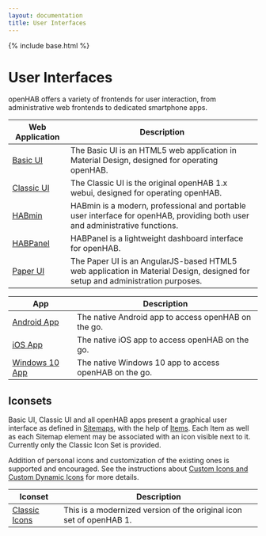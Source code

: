 ```yaml
---
layout: documentation
title: User Interfaces
---
```


{% include base.html %}

# User Interfaces

openHAB offers a variety of frontends for user interaction, from administrative web frontends to dedicated smartphone apps.

| Web Application                                       | Description                                                                                                                  |
|-------------------------------------------------------|------------------------------------------------------------------------------------------------------------------------------|
| [Basic UI]({{base}}/addons/uis/basic/readme.html)     | The Basic UI is an HTML5 web application in Material Design, designed for operating openHAB.                                 |
| [Classic UI]({{base}}/addons/uis/classic/readme.html) | The Classic UI is the original openHAB 1.x webui, designed for operating openHAB.                                            |
| [HABmin]({{base}}/addons/uis/habmin/readme.html)      | HABmin is a modern, professional and portable user interface for openHAB, providing both user and administrative functions.  |
| [HABPanel]({{base}}/addons/uis/habpanel/readme.html)  | HABPanel is a lightweight dashboard interface for openHAB.                                                                   |
| [Paper UI]({{base}}/addons/uis/paper/readme.html)     | The Paper UI is an AngularJS-based HTML5 web application in Material Design, designed for setup and administration purposes. |

| App                                                     | Description                                            |
|---------------------------------------------------------|--------------------------------------------------------|
| [Android App]({{base}}/addons/uis/apps/android.html)    | The native Android app to access openHAB on the go.    |
| [iOS App]({{base}}/addons/uis/apps/ios.html)            | The native iOS app to access openHAB on the go.        |
| [Windows 10 App]({{base}}/addons/uis/apps/windows.html) | The native Windows 10 app to access openHAB on the go. |

## Iconsets

Basic UI, Classic UI and all openHAB apps present a graphical user interface as defined in [Sitemaps]({{base}}/configuration/sitemaps.html), with the help of [Items]({{base}}/configuration/items.html).
Each Item as well as each Sitemap element may be associated with an icon visible next to it.
Currently only the Classic Icon Set is provided.

Addition of personal icons and customization of the existing ones is supported and encouraged.
See the instructions about [Custom Icons and Custom Dynamic Icons]({{base}}/configuration/items.html#icons) for more details.

| Iconset                                                   | Description                                                         |
|-----------------------------------------------------------|---------------------------------------------------------------------|
| [Classic Icons]({{base}}/configuration/iconsets/classic/) | This is a modernized version of the original icon set of openHAB 1. |

